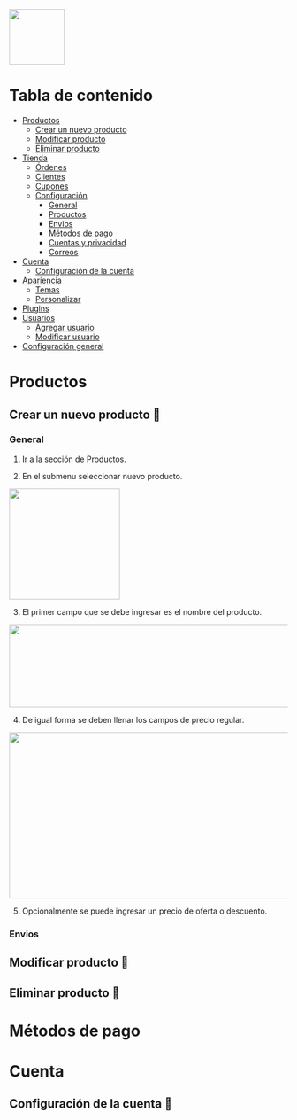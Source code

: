 <img src="https://tushopcr.ml/wp-content/uploads/2021/01/cropped-Logo-1.png" width="100" height="100">

# Tabla de contenido

- [Productos](#productos)
  - [Crear un nuevo producto](#nuevo_producto)
  - [Modificar producto](#modificar_producto)
  - [Eliminar producto](#eliminar_producto)
- [Tienda](#tienda)
  - [Órdenes](#ordenes)
  - [Clientes](#clientes)
  - [Cupones](#cupones)
  - [Configuración](#configuracion_tienda)
    - [General](#configuracion_general_tienda)
    - [Productos](#configuracion_productos_tienda)
    - [Envios](#configuracion_envios_tienda)
    - [Métodos de pago](#metodos_de_pago_tienda)
    - [Cuentas y privacidad](#configuracion_cuentas_tienda)
    - [Correos](#configuracion_correos_tienda)
- [Cuenta](#cuenta)
  - [Configuración de la cuenta](#configuracion_cuenta)
- [Apariencia](#apariencia)
  - [Temas](#temas)
  - [Personalizar](#personalizar)
- [Plugins](#plugins)
- [Usuarios](#usuarios)
  - [Agregar usuario](#agregar_usuario)
  - [Modificar usuario](#modificar_usuario)
- [Configuración general](#configuracion_general)

# Productos <a name = "productos"></a>
## Crear un nuevo producto 🛒 <a name = "nuevo_producto"></a>
### General
1. Ir a la sección de Productos.

2. En el submenu seleccionar nuevo producto.

<img src="https://raw.githubusercontent.com/tushopcr/tushopcr.github.io/main/Pictures/Products.png" width="200" height="200">

3. El primer campo que se debe ingresar es el nombre del producto.

<img src="https://raw.githubusercontent.com/tushopcr/tushopcr.github.io/main/Pictures/Product_Name.png" width="1000" height="150">

4. De igual forma se deben llenar los campos de precio regular.

<img src="https://raw.githubusercontent.com/tushopcr/tushopcr.github.io/main/Pictures/New_Product_General.png" width="600" height="300">

5. Opcionalmente se puede ingresar un precio de oferta o descuento.

### Envios


## Modificar producto 🛒 <a name = "modificar_producto"></a>

## Eliminar producto 🛒 <a name = "eliminar_producto"></a>

# Métodos de pago <a name = "metodos_de_pago"></a>

# Cuenta <a name = "cuenta"></a>
## Configuración de la cuenta 👤 <a name = "configuracion_cuenta"></a>